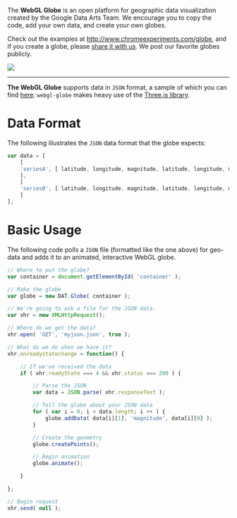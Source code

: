 The **WebGL Globe** is an open platform for geographic data visualization created by the Google Data Arts Team. We encourage you to copy the code, add your own data, and create your own globes.

Check out the examples at http://www.chromeexperiments.com/globe, and if you create a globe, please [share it with us](http://www.chromeexperiments.com/submit). We post our favorite globes publicly.

![](http://4.bp.blogspot.com/-nB6XnTgb4AA/TcLQ4gRBtfI/AAAAAAAAH-U/vb2GuhPN6aM/globe.png)

----

**The WebGL Globe** supports data in `JSON` format, a sample of which you can find [here](http://code.google.com/p/webgl-globe/source/browse/globe/population909500.json). `webgl-globe` makes heavy use of the [Three.js library](https://github.com/mrdoob/three.js/).

# Data Format

The following illustrates the `JSON` data format that the globe expects:

```javascript
var data = [
    [
    'seriesA', [ latitude, longitude, magnitude, latitude, longitude, magnitude, ... ]
    ],
    [
    'seriesB', [ latitude, longitude, magnitude, latitude, longitude, magnitude, ... ]
    ]
];
```

# Basic Usage

The following code polls a `JSON` file (formatted like the one above) for geo-data and adds it to an animated, interactive WebGL globe.

```javascript
// Where to put the globe?
var container = document.getElementById( 'container' );

// Make the globe
var globe = new DAT.Globe( container );

// We're going to ask a file for the JSON data.
var xhr = new XMLHttpRequest();

// Where do we get the data?
xhr.open( 'GET', 'myjson.json', true );

// What do we do when we have it?
xhr.onreadystatechange = function() {

    // If we've received the data
    if ( xhr.readyState === 4 && xhr.status === 200 ) {

        // Parse the JSON
        var data = JSON.parse( xhr.responseText );

        // Tell the globe about your JSON data
        for ( var i = 0; i < data.length; i ++ ) {
            globe.addData( data[i][1], 'magnitude', data[i][0] );
        }

        // Create the geometry
        globe.createPoints();

        // Begin animation
        globe.animate();

    }

};

// Begin request
xhr.send( null );
```
